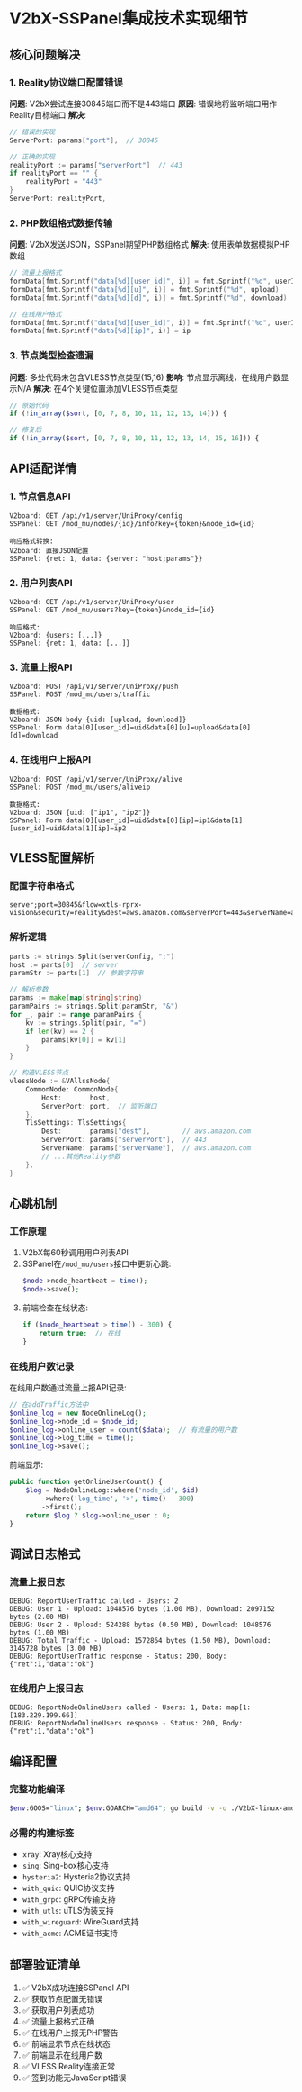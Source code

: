 # V2bX-SSPanel集成技术实现细节

## 核心问题解决

### 1. Reality协议端口配置错误
**问题**: V2bX尝试连接30845端口而不是443端口
**原因**: 错误地将监听端口用作Reality目标端口
**解决**: 
```go
// 错误的实现
ServerPort: params["port"],  // 30845

// 正确的实现  
realityPort := params["serverPort"]  // 443
if realityPort == "" {
    realityPort = "443"
}
ServerPort: realityPort,
```

### 2. PHP数组格式数据传输
**问题**: V2bX发送JSON，SSPanel期望PHP数组格式
**解决**: 使用表单数据模拟PHP数组
```go
// 流量上报格式
formData[fmt.Sprintf("data[%d][user_id]", i)] = fmt.Sprintf("%d", userID)
formData[fmt.Sprintf("data[%d][u]", i)] = fmt.Sprintf("%d", upload)
formData[fmt.Sprintf("data[%d][d]", i)] = fmt.Sprintf("%d", download)

// 在线用户格式
formData[fmt.Sprintf("data[%d][user_id]", i)] = fmt.Sprintf("%d", userID)
formData[fmt.Sprintf("data[%d][ip]", i)] = ip
```

### 3. 节点类型检查遗漏
**问题**: 多处代码未包含VLESS节点类型(15,16)
**影响**: 节点显示离线，在线用户数显示N/A
**解决**: 在4个关键位置添加VLESS节点类型
```php
// 原始代码
if (!in_array($sort, [0, 7, 8, 10, 11, 12, 13, 14])) {

// 修复后
if (!in_array($sort, [0, 7, 8, 10, 11, 12, 13, 14, 15, 16])) {
```

## API适配详情

### 1. 节点信息API
```
V2board: GET /api/v1/server/UniProxy/config
SSPanel: GET /mod_mu/nodes/{id}/info?key={token}&node_id={id}

响应格式转换:
V2board: 直接JSON配置
SSPanel: {ret: 1, data: {server: "host;params"}}
```

### 2. 用户列表API  
```
V2board: GET /api/v1/server/UniProxy/user
SSPanel: GET /mod_mu/users?key={token}&node_id={id}

响应格式:
V2board: {users: [...]}
SSPanel: {ret: 1, data: [...]}
```

### 3. 流量上报API
```
V2board: POST /api/v1/server/UniProxy/push
SSPanel: POST /mod_mu/users/traffic

数据格式:
V2board: JSON body {uid: [upload, download]}
SSPanel: Form data[0][user_id]=uid&data[0][u]=upload&data[0][d]=download
```

### 4. 在线用户上报API
```
V2board: POST /api/v1/server/UniProxy/alive  
SSPanel: POST /mod_mu/users/aliveip

数据格式:
V2board: JSON {uid: ["ip1", "ip2"]}
SSPanel: Form data[0][user_id]=uid&data[0][ip]=ip1&data[1][user_id]=uid&data[1][ip]=ip2
```

## VLESS配置解析

### 配置字符串格式
```
server;port=30845&flow=xtls-rprx-vision&security=reality&dest=aws.amazon.com&serverPort=443&serverName=aws.amazon.com&privateKey=xxx&publicKey=xxx&shortId=0123456789abcdef
```

### 解析逻辑
```go
parts := strings.Split(serverConfig, ";")
host := parts[0]  // server
paramStr := parts[1]  // 参数字符串

// 解析参数
params := make(map[string]string)
paramPairs := strings.Split(paramStr, "&")
for _, pair := range paramPairs {
    kv := strings.Split(pair, "=")
    if len(kv) == 2 {
        params[kv[0]] = kv[1]
    }
}

// 构造VLESS节点
vlessNode := &VAllssNode{
    CommonNode: CommonNode{
        Host:       host,
        ServerPort: port,  // 监听端口
    },
    TlsSettings: TlsSettings{
        Dest:       params["dest"],        // aws.amazon.com
        ServerPort: params["serverPort"],  // 443
        ServerName: params["serverName"],  // aws.amazon.com
        // ...其他Reality参数
    },
}
```

## 心跳机制

### 工作原理
1. V2bX每60秒调用用户列表API
2. SSPanel在`/mod_mu/users`接口中更新心跳:
   ```php
   $node->node_heartbeat = time();
   $node->save();
   ```
3. 前端检查在线状态:
   ```php
   if ($node_heartbeat > time() - 300) {
       return true;  // 在线
   }
   ```

### 在线用户数记录
在线用户数通过流量上报API记录:
```php
// 在addTraffic方法中
$online_log = new NodeOnlineLog();
$online_log->node_id = $node_id;
$online_log->online_user = count($data);  // 有流量的用户数
$online_log->log_time = time();
$online_log->save();
```

前端显示:
```php
public function getOnlineUserCount() {
    $log = NodeOnlineLog::where('node_id', $id)
        ->where('log_time', '>', time() - 300)
        ->first();
    return $log ? $log->online_user : 0;
}
```

## 调试日志格式

### 流量上报日志
```
DEBUG: ReportUserTraffic called - Users: 2
DEBUG: User 1 - Upload: 1048576 bytes (1.00 MB), Download: 2097152 bytes (2.00 MB)
DEBUG: User 2 - Upload: 524288 bytes (0.50 MB), Download: 1048576 bytes (1.00 MB)
DEBUG: Total Traffic - Upload: 1572864 bytes (1.50 MB), Download: 3145728 bytes (3.00 MB)
DEBUG: ReportUserTraffic response - Status: 200, Body: {"ret":1,"data":"ok"}
```

### 在线用户上报日志
```
DEBUG: ReportNodeOnlineUsers called - Users: 1, Data: map[1:[183.229.199.66]]
DEBUG: ReportNodeOnlineUsers response - Status: 200, Body: {"ret":1,"data":"ok"}
```

## 编译配置

### 完整功能编译
```bash
$env:GOOS="linux"; $env:GOARCH="amd64"; go build -v -o ./V2bX-linux-amd64-complete -tags "xray sing hysteria2 with_quic with_grpc with_utls with_wireguard with_acme" -trimpath -ldflags "-s -w -buildid="
```

### 必需的构建标签
- `xray`: Xray核心支持
- `sing`: Sing-box核心支持  
- `hysteria2`: Hysteria2协议支持
- `with_quic`: QUIC协议支持
- `with_grpc`: gRPC传输支持
- `with_utls`: uTLS伪装支持
- `with_wireguard`: WireGuard支持
- `with_acme`: ACME证书支持

## 部署验证清单

1. ✅ V2bX成功连接SSPanel API
2. ✅ 获取节点配置无错误
3. ✅ 获取用户列表成功
4. ✅ 流量上报格式正确
5. ✅ 在线用户上报无PHP警告
6. ✅ 前端显示节点在线状态
7. ✅ 前端显示在线用户数
8. ✅ VLESS Reality连接正常
9. ✅ 签到功能无JavaScript错误
